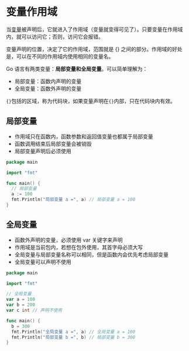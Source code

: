 # 变量作用域

当[变量](/go/basics/variables-in-go)被声明后，它就进入了作用域（变量就变得可见了）。只要变量在作用域内，就可以访问它；否则，访问它会报错。

变量声明的位置，决定了它的作用域，范围就是 {} 之间的部分。作用域的好处是，可以在不同的作用域内使用相同的变量名。

Go 语言有两类变量：**局部变量和全局变量**。可以简单理解为：

- 局部变量：函数内声明的变量
- 全局变量：函数外声明的变量

`{}`包括的区域，称为代码块，如果变量声明在`{}`内部，只在代码块内有效。

## 局部变量

- 作用域只在函数内，函数参数和返回值变量也都属于局部变量
- 函数调用结束后局部变量会被销毁
- 局部变量声明后必须使用

```go
package main

import "fmt"

func main() {
  // 局部变量
  a := 100
  fmt.Println("局部变量 a =", a) // 局部变量 a = 100
}
```

## 全局变量

- 函数外声明的变量，必须使用 var 关键字来声明
- 作用域是当前包内，若想在包外使用，其首字母必须大写
- 全局变量与局部变量名称可以相同，但是函数内会优先考虑局部变量
- 全局变量可以声明不使用

```go
package main

import "fmt"

// 全局变量
var a = 100
var b = 200
var c int // 声明不使用

func main() {
  b = 300
  fmt.Println("全局变量 a =", a) // 全局变量 a = 100
  fmt.Println("局部变量 b =", b) // 局部变量 b = 300
}
```
